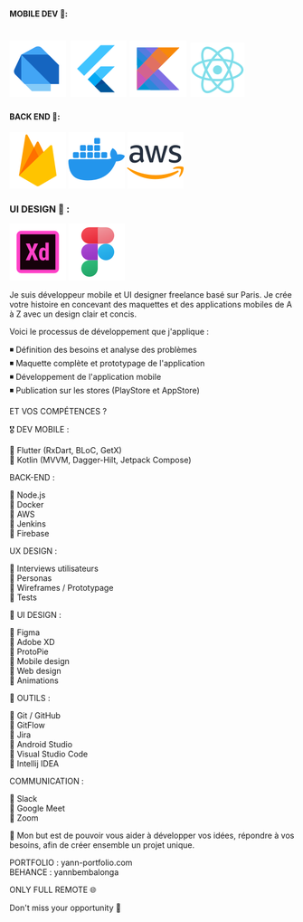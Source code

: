 #### MOBILE DEV 🤖:
# ![YannBemba](https://github.com/YannBemba/YannBemba/blob/main/icons8-dart-100.png) ![YannBemba](https://github.com/YannBemba/YannBemba/blob/main/icons8-flutter-100.png) ![YannBemba](https://github.com/YannBemba/YannBemba/blob/main/icons8-kotlin-100.png) ![YannBemba](https://github.com/YannBemba/YannBemba/blob/main/icons8-react-native-96.png)

#### BACK END 🚀:
![YannBemba](https://github.com/YannBemba/YannBemba/blob/main/icons8-firebase-100.png) ![YannBemba](https://github.com/YannBemba/YannBemba/blob/main/icons8-docker-100.png) ![YannBemba](https://github.com/YannBemba/YannBemba/blob/main/icons8-amazon-web-services-100.png)

### UI DESIGN 🎨 :
![YannBemba](https://github.com/YannBemba/YannBemba/blob/main/icons8-adobe-xd-100.png) ![YannBemba](https://github.com/YannBemba/YannBemba/blob/main/icons8-figma-100.png)

Je suis développeur mobile et UI designer freelance basé sur Paris. Je crée votre histoire en concevant des maquettes et des applications mobiles de A à Z avec un design clair et concis.

Voici le processus de développement que j'applique :

◾ Définition des besoins et analyse des problèmes <br/>
◾ Maquette complète et prototypage de l'application <br/>
◾ Développement de l'application mobile <br/>
◾ Publication sur les stores (PlayStore et AppStore) <br/>

ET VOS COMPÉTENCES ? <br/>

🎖️ DEV MOBILE : <br/>

🔹 Flutter (RxDart, BLoC, GetX) <br/>
🔹 Kotlin (MVVM, Dagger-Hilt, Jetpack Compose) <br/>

BACK-END : <br/>

🔹 Node.js <br/>
🔹 Docker <br/>
🔹 AWS <br/>
🔹 Jenkins <br/>
🔹 Firebase <br/>

UX DESIGN : <br/>

🔹 Interviews utilisateurs <br/>
🔹 Personas <br/>
🔹 Wireframes / Prototypage <br/>
🔹 Tests <br/>

🎨 UI DESIGN : <br/>

🔹 Figma <br/>
🔹 Adobe XD <br/>
🔹 ProtoPie <br/>
🔹 Mobile design <br/>
🔹 Web design <br/>
🔹 Animations <br/>

🔨 OUTILS : <br/>

🔹 Git / GitHub <br/>
🔹 GitFlow <br/>
🔹 Jira <br/>
🔹 Android Studio <br/>
🔹 Visual Studio Code <br/>
🔹 Intellij IDEA <br/>

COMMUNICATION : <br/>

🔹 Slack <br/>
🔹 Google Meet <br/>
🔹 Zoom <br/>

🎯 Mon but est de pouvoir vous aider à développer vos idées, répondre à vos besoins, afin de créer ensemble un projet unique. <br/>

PORTFOLIO : yann-portfolio.com <br/>
BEHANCE : yannbembalonga <br/>

ONLY FULL REMOTE 🌐 <br/>

Don't miss your opportunity 🦚 <br/>

